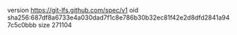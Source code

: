 version https://git-lfs.github.com/spec/v1
oid sha256:687df8a6733e4a030dad7f1c8e786b30b32ec81f42e2d8dfd2841a947c5c0bbb
size 271104
